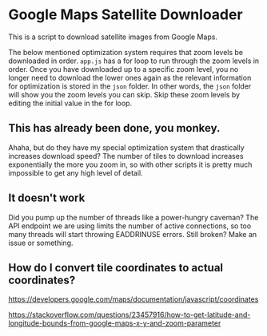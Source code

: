 # Google Maps Satellite Downloader

This is a script to download satellite images from Google Maps.

The below mentioned optimization system requires that zoom levels be downloaded in order. `app.js` has a for loop to run through the zoom levels in order. Once you have downloaded up to a specific zoom level, you no longer need to download the lower ones again as the relevant information for optimization is stored in the `json` folder. In other words, the `json` folder will show you the zoom levels you can skip. Skip these zoom levels by editing the initial value in the for loop.

## This has already been done, you monkey.

Ahaha, but do they have my special optimization system that drastically increases download speed? The number of tiles to download increases exponentially the more you zoom in, so with other scripts it is pretty much impossible to get any high level of detail.

## It doesn't work
Did you pump up the number of threads like a power-hungry caveman? The API endpoint we are using limits the number of active connections, so too many threads will start throwing EADDRINUSE errors.
Still broken? Make an issue or something.

## How do I convert tile coordinates to actual coordinates?
https://developers.google.com/maps/documentation/javascript/coordinates

https://stackoverflow.com/questions/23457916/how-to-get-latitude-and-longitude-bounds-from-google-maps-x-y-and-zoom-parameter
